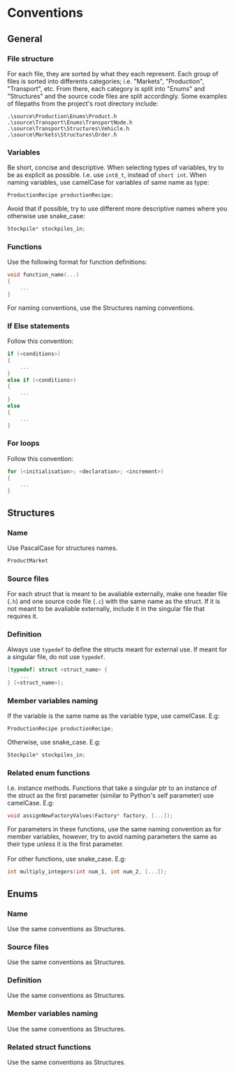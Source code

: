 # Conventions

## General

### File structure
For each file, they are sorted by what they each represent.
Each group of files is sorted into differents categories; i.e. "Markets", "Production", "Transport", etc.
From there, each category is split into "Enums" and "Structures" and the source code files are split accordingly.
Some examples of filepaths from the project's root directory include:
```
.\source\Production\Enums\Product.h
.\source\Transport\Enums\TransportNode.h
.\source\Transport\Structures\Vehicle.h
.\source\Markets\Structures\Order.h
```

### Variables
Be short, concise and descriptive. When selecting types of variables, try to be as explicit as possible. I.e. use `int8_t`, instead of `short int`. When naming variables, use camelCase for variables of same name as type:
```c
ProductionRecipe productionRecipe;
```
Avoid that if possible, try to use different more descriptive names where you otherwise use snake_case:
```c
Stockpile* stockpiles_in;
```

### Functions
Use the following format for function definitions:
```c
void function_name(...)
{
    ...
}
```
For naming conventions, use the Structures naming conventions.

### If Else statements
Follow this convention:
```c
if (<conditions>)
{
    ...
}
else if (<conditions>)
{
    ...
}
else 
{
    ...
}
```

### For loops
Follow this convention:
```c
for (<initialisation>; <declaration>; <increment>)
{
    ...
}
```

## Structures

### Name
Use PascalCase for structures names.
```c 
ProductMarket
```

### Source files
For each struct that is meant to be avaliable externally, make one header file (`.h`) and one source code file (`.c`) with the same name as the struct. If it is not meant to be avaliable externally, include it in the singular file that requires it.

### Definition
Always use `typedef` to define the structs meant for external use. If meant for a singular file, do not use `typedef`.
```c
[typedef] struct <struct_name> {
    ...
} [<struct_name>];
```

### Member variables naming
If the variable is the same name as the variable type, use camelCase. E.g:
```c
ProductionRecipe productionRecipe;
```
Otherwise, use snake_case. E.g:
```c
Stockpile* stockpiles_in;
```

### Related enum functions
I.e. instance methods. Functions that take a singular ptr to an instance of the struct as the first parameter (similar to Python's self parameter) use camelCase. E.g:
```c
void assignNewFactoryValues(Factory* factory, [...]);
```
For parameters in these functions, use the same naming convention as for member variables, however, try to avoid naming parameters the same as their type unless it is the first parameter.
<br><br>
For other functions, use snake_case. E.g:
```c
int multiply_integers(int num_1, int num_2, [...]);
```

## Enums

### Name
Use the same conventions as Structures.

### Source files
Use the same conventions as Structures.

### Definition
Use the same conventions as Structures.

### Member variables naming
Use the same conventions as Structures.

### Related struct functions
Use the same conventions as Structures.
